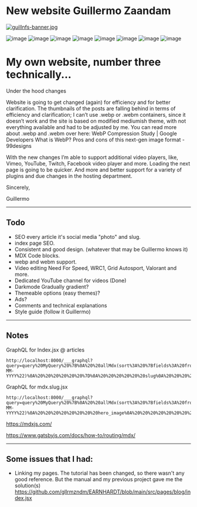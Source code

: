 <!-- <p align="center">
  <a href="https://www.gatsbyjs.com/?utm_source=starter&utm_medium=readme&utm_campaign=minimal-starter">
    <img alt="Gatsby" src="https://www.gatsbyjs.com/Gatsby-Monogram.svg" width="60" />
  </a>
</p>
<h1 align="center">
  Gatsby minimal starter
</h1>

## 🚀 Quick start

1.  **Create a Gatsby site.**

    Use the Gatsby CLI to create a new site, specifying the minimal starter.

    ```shell
    # create a new Gatsby site using the minimal starter
    npm init gatsby
    ```

2.  **Start developing.**

    Navigate into your new site’s directory and start it up.

    ```shell
    cd my-gatsby-site/
    npm run develop
    ```

3.  **Open the code and start customizing!**

    Your site is now running at http://localhost:8000!

    Edit `src/pages/index.js` to see your site update in real-time!

4.  **Learn more**

    - [Documentation](https://www.gatsbyjs.com/docs/?utm_source=starter&utm_medium=readme&utm_campaign=minimal-starter)

    - [Tutorials](https://www.gatsbyjs.com/tutorial/?utm_source=starter&utm_medium=readme&utm_campaign=minimal-starter)

    - [Guides](https://www.gatsbyjs.com/tutorial/?utm_source=starter&utm_medium=readme&utm_campaign=minimal-starter)

    - [API Reference](https://www.gatsbyjs.com/docs/api-reference/?utm_source=starter&utm_medium=readme&utm_campaign=minimal-starter)

    - [Plugin Library](https://www.gatsbyjs.com/plugins?utm_source=starter&utm_medium=readme&utm_campaign=minimal-starter)

    - [Cheat Sheet](https://www.gatsbyjs.com/docs/cheat-sheet/?utm_source=starter&utm_medium=readme&utm_campaign=minimal-starter)

## 🚀 Quick start (Gatsby Cloud)

Deploy this starter with one click on [Gatsby Cloud](https://www.gatsbyjs.com/cloud/):

[<img src="https://www.gatsbyjs.com/deploynow.svg" alt="Deploy to Gatsby Cloud">](https://www.gatsbyjs.com/dashboard/deploynow?url=https://github.com/gatsbyjs/gatsby-starter-minimal) -->


# New website Guillermo Zaandam

[![guillnfs-banner.jpg](https://i.postimg.cc/zfFBgsVb/guillnfs-banner.jpg)](https://postimg.cc/v1DbRS7b)


![image](https://img.shields.io/badge/Figma-F24E1E?style=for-the-badge&logo=figma&logoColor=white)
![image](https://img.shields.io/badge/Visual_Studio_Code-0078D4?style=for-the-badge&logo=visual%20studio%20code&logoColor=white)
![image](https://img.shields.io/badge/Yarn-2C8EBB?style=for-the-badge&logo=yarn&logoColor=white)
![image](https://img.shields.io/badge/React-20232A?style=for-the-badge&logo=react&logoColor=61DAFB)
![image](https://img.shields.io/badge/Webpack-8DD6F9?style=for-the-badge&logo=Webpack&logoColor=white)
![image](https://img.shields.io/badge/Tailwind_CSS-38B2AC?style=for-the-badge&logo=tailwind-css&logoColor=white)
![image](https://img.shields.io/badge/Gatsby-663399?style=for-the-badge&logo=gatsby&logoColor=white)
![image](https://img.shields.io/badge/GraphQl-E10098?style=for-the-badge&logo=graphql&logoColor=white)

# My own website, number three technically...

Under the hood changes

Website is going to get changed (again) for efficiency and for better clarification. The thumbnails of the posts are falling behind in terms of efficiency and clarification; I can’t use .webp or .webm containers, since it doesn’t work and the site is based on modified mediumish theme, with not everything available and had to be adjusted by me. You can read more about .webp and .webm over here: WebP Compression Study | Google Developers What is WebP? Pros and cons of this next-gen image format - 99designs

With the new changes I’m able to support additional video players, like, Vimeo, YouTube, Twitch, Facebook video player and more. Loading the next page is going to be quicker. And more and better support for a variety of plugins and due changes in the hosting department.

Sincerely,

Guillermo

---

## Todo

- SEO every article it's social media "photo" and slug.
- index page SEO.
- Consistent and good design. (whatever that may be Guillermo knows it)
- MDX Code blocks.
- webp and webm support.
- Video editing Need For Speed, WRC1, Grid Autosport, Valorant and more.
- Dedicated YouTube channel for videos (Done)
- Darkmode Gradually gradient?
- Themeable options (easy themes)?
- Ads?
- Comments and technical explanations
- Style guide (follow it Guillermo)

---

## Notes

GraphQL for Index.jsx @ articles

```
http://localhost:8000/___graphql?query=query%20MyQuery%20%7B%0A%20%20allMdx(sort%3A%20%7Bfields%3A%20frontmatter___date%2C%20order%3A%20DESC%7D)%20%7B%0A%20%20%20%20nodes%20%7B%0A%20%20%20%20%20%20id%0A%20%20%20%20%20%20frontmatter%20%7B%0A%20%20%20%20%20%20%20%20title%0A%20%20%20%20%20%20%20%20date(formatString%3A%20%22DD-MM-YYYY%22)%0A%20%20%20%20%20%20%7D%0A%20%20%20%20%20%20slug%0A%20%20%20%20%20%20excerpt%0A%20%20%20%20%7D%0A%20%20%7D%0A%7D%0A&operationName=MyQuery&codeExporterIsOpen=true
```


GraphQL for mdx.slug.jsx

```
http://localhost:8000/___graphql?query=query%20MyQuery%20%7B%0A%20%20allMdx(sort%3A%20%7Bfields%3A%20frontmatter___date%2C%20order%3A%20DESC%7D)%20%7B%0A%20%20%20%20nodes%20%7B%0A%20%20%20%20%20%20id%0A%20%20%20%20%20%20frontmatter%20%7B%0A%20%20%20%20%20%20%20%20title%0A%20%20%20%20%20%20%20%20date(formatString%3A%20%22DD-MM-YYYY%22)%0A%20%20%20%20%20%20%20%20hero_image%0A%20%20%20%20%20%20%20%20hero_image_alt%0A%20%20%20%20%20%20%20%20hero_image_credit_link%0A%20%20%20%20%20%20%20%20hero_image_credit_text%0A%20%20%20%20%20%20%7D%0A%20%20%20%20%20%20body%0A%20%20%20%20%7D%0A%20%20%7D%0A%7D%0A&operationName=MyQuery&codeExporterIsOpen=true
```

https://mdxjs.com/

https://www.gatsbyjs.com/docs/how-to/routing/mdx/

---

## Some issues that I had:

- Linking my pages. The tutorial has been changed, so there wasn't any good reference.
But the manual and my previous project gave me the solution(s)
https://github.com/gllrmzndm/EARNHARDT/blob/main/src/pages/blog/index.jsx